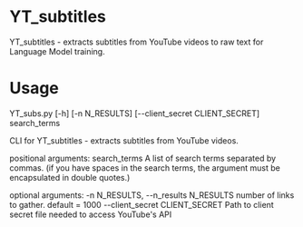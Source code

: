 # YT_subtitles
YT_subtitles - extracts subtitles from YouTube videos to raw text for Language Model training.

# Usage
YT_subs.py [-h] [-n N_RESULTS] [--client_secret CLIENT_SECRET]
                  search_terms

CLI for YT_subtitles - extracts subtitles from YouTube videos.

positional arguments:
  search_terms          A list of search terms separated by commas. (if you
                        have spaces in the search terms, the argument must be
                        encapsulated in double quotes.)

optional arguments:
  -n N_RESULTS, --n_results N_RESULTS
                        number of links to gather. default = 1000
  --client_secret CLIENT_SECRET
                        Path to client secret file needed to access YouTube's
                        API

